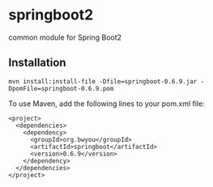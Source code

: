 # springboot2
common module for Spring Boot2

## Installation

```
mvn install:install-file -Dfile=springboot-0.6.9.jar -DpomFile=springboot-0.6.9.pom
```

To use Maven, add the following lines to your pom.xml file:

  ```maven
  <project>
    <dependencies>
      <dependency>
        <groupId>org.bwyou</groupId>
        <artifactId>springboot</artifactId>
        <version>0.6.9</version>
      </dependency>
    </dependencies>
  </project>
  ```


